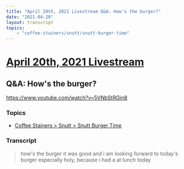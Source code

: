```yaml
---
title: "April 20th, 2021 Livestream Q&A: How's the burger?"
date: "2021-04-20"
layout: transcript
topics:
    - "coffee-stainers/snutt/snutt-burger-time"
---
```

# [April 20th, 2021 Livestream](../2021-04-20.md)
## Q&A: How's the burger?
https://www.youtube.com/watch?v=5VNbStRGin8

### Topics
* [Coffee Stainers > Snutt > Snutt Burger Time](../topics/coffee-stainers/snutt/snutt-burger-time.md)

### Transcript

> how's the burger it was good and i am looking forward to today's burger especially holy, because i had a at lunch today

